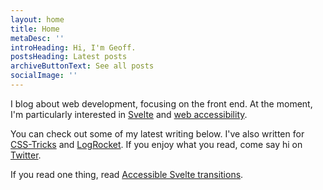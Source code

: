 ```yaml
---
layout: home
title: Home
metaDesc: ''
introHeading: Hi, I'm Geoff.
postsHeading: Latest posts
archiveButtonText: See all posts
socialImage: ''
---
```


I blog about web development, focusing on the front end. At the moment, I'm particularly interested in [Svelte](/tags/svelte/) and [web accessibility](/tags/a11y/).

You can check out some of my latest writing below. I've also written for [CSS-Tricks](https://css-tricks.com/author/geoffrich/) and [LogRocket](https://blog.logrocket.com/author/geoffrich/). If you enjoy what you read, come say hi on [Twitter](https://twitter.com/geoffrich_).

If you read one thing, read [Accessible Svelte transitions](/posts/accessible-svelte-transitions/).
